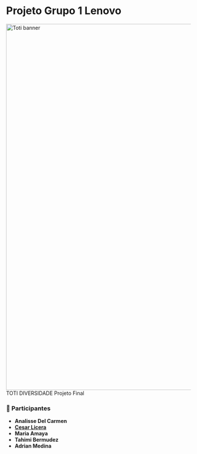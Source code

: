 # Projeto Grupo 1 Lenovo
<img width="1000" alt="Toti banner" src="https://github.com/user-attachments/assets/faa6bbd5-5eef-4a67-94f1-065469f9aaef" />
TOTI DIVERSIDADE Projeto Final 

### 👥 Participantes
* **Analisse Del Carmen**
* <a href="https://github.com/Th3-Ce4nt-277/">**Cesar Licera**</a>
* **Maria Amaya**
* **Tahimi Bermudez**
* **Adrian Medina**
